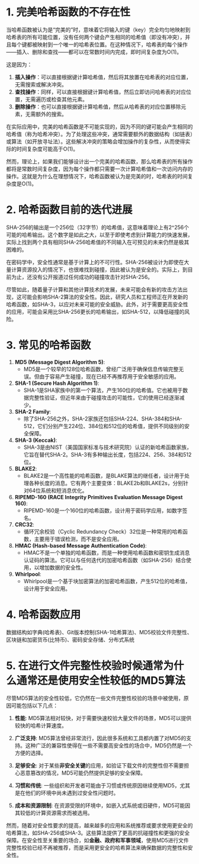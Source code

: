 # 1. 完美哈希函数的不存在性

当哈希函数被认为是“完美的”时，意味着它将输入的键（key）完全均匀地映射到哈希表的所有可能位置，没有任何两个键会产生相同的哈希值（即没有冲突），并且每个键都被映射到一个唯一的哈希表位置。在这种情况下，哈希表的每个操作——插入、删除和查找——都可以在常数时间内完成，即时间复杂度为O(1)。

这是因为：

1. **插入操作**：可以直接根据键计算哈希值，然后将其放置在哈希表的对应位置，无需搜索或解决冲突。
2. **查找操作**：同样，可以直接根据键计算哈希值，然后立即访问哈希表的对应位置，无需遍历或检查其他元素。
3. **删除操作**：也可以直接根据键计算哈希值，然后从哈希表的对应位置移除元素，无需额外的搜索。

在实际应用中，完美的哈希函数是不可能实现的，因为不同的键可能会产生相同的哈希值（称为哈希冲突）。为了处理这些冲突，通常需要额外的数据结构（如链表）或算法（如开放寻址法）。这些解决冲突的策略会增加操作的复杂性，从而使得实际的时间复杂度可能高于O(1)。

然而，理论上，如果我们能够设计出一个完美的哈希函数，那么哈希表的所有操作都将是常数时间复杂度，因为每个操作都只需要一次计算哈希值和一次访问内存的操作。这就是为什么在理想情况下，哈希函数被认为是完美的时，哈希表的时间复杂度是O(1)。

# 2. 哈希函数目前的迭代进展

SHA-256的输出是一个256位（32字节）的哈希值，这意味着理论上有2^256个可能的哈希输出。这个数字是如此之大，以至于即使考虑到计算能力的快速发展，实际上找到两个具有相同SHA-256哈希值的不同输入在可预见的未来仍然是极其困难的。

在密码学中，安全性通常是基于计算上的不可行性。SHA-256被设计为即使在大量计算资源投入的情况下，也很难找到碰撞，因此被认为是安全的。实际上，到目前为止，还没有公开报道过任何成功的碰撞攻击针对SHA-256。

尽管如此，随着量子计算和其他计算技术的发展，未来可能会有新的攻击方法出现，这可能会影响SHA-2算法的安全性。因此，研究人员和工程师正在开发新的哈希函数，如SHA-3，以应对未来可能的安全威胁。此外，对于需要更高安全性的应用，可能会采用比SHA-256更长的哈希输出，如SHA-512，以降低碰撞的风险。

# 3. 常见的哈希函数

1. **MD5 (Message Digest Algorithm 5)**:
   - MD5是一个较早的128位哈希函数，曾经广泛用于确保信息传输完整无误。但由于容易产生碰撞，现在已经不再推荐用于安全敏感的应用。
2. **SHA-1 (Secure Hash Algorithm 1)**:
   - SHA-1是SHA家族中的第一个算法，产生160位的哈希值。它也被用于数据完整性验证，但近年来由于碰撞攻击的可能性，它的使用已经逐渐减少。
3. **SHA-2 Family**:
   - 除了SHA-256之外，SHA-2家族还包括SHA-224、SHA-384和SHA-512，它们分别产生224位、384位和512位的哈希值，提供不同级别的安全保障。
4. **SHA-3 (Keccak)**:
   - SHA-3是由NIST（美国国家标准与技术研究院）认证的新哈希函数家族，它旨在替代SHA-2。SHA-3有多种输出长度，包括224、256、384和512位。
5. **BLAKE2**:
   - BLAKE2是一个高性能的哈希函数，是BLAKE算法的继任者，设计用于处理各种长度的消息。它有两个主要变体：BLAKE2b和BLAKE2s，分别针对64位系统和短消息优化。
6. **RIPEMD-160 (RACE Integrity Primitives Evaluation Message Digest 160)**:
   - RIPEMD-160是一个160位的哈希函数，设计用于密码学应用，如数字签名。
7. **CRC32**:
   - 循环冗余校验（Cyclic Redundancy Check）32位是一种常用的哈希函数，主要用于错误检测，而不是安全应用。
8. **HMAC (Hash-based Message Authentication Code)**:
   - HMAC不是一个单独的哈希函数，而是一种使用哈希函数和密钥生成消息认证码的算法。它可以与任何迭代的加密哈希函数（如SHA-256）结合使用，以增加数据的安全性。
9. **Whirlpool**:
   - Whirlpool是一个基于块加密算法的加密哈希函数，产生512位的哈希值，设计用于安全应用。

# 4. 哈希函数应用

数据结构如字典(哈希表)、Git版本控制(SHA-1哈希算法)、MD5校验文件完整性、区块链和加密货币(比特币)、密码安全存储、分布式系统

# 5. 在进行文件完整性校验时候通常为什么通常还是使用安全性较低的MD5算法

尽管MD5算法的安全性较低，它仍然在一些文件完整性校验的场景中被使用，原因可能包括以下几点：

1. **性能**: MD5算法相对较快，对于需要快速校验大量文件的场景，MD5可以提供较快的哈希计算速度。

2. **广泛支持**: MD5算法曾经非常流行，因此很多系统和工具都内置了对MD5的支持。这种广泛的兼容性使得在一些不需要高安全性的场合中，MD5仍然是一个方便的选择。

3. **足够安全**: 对于某些**非安全关键**的应用，如验证下载文件的完整性但不需要担心恶意篡改的情况，MD5可能仍然提供足够的安全保障。

4. **习惯和传统**: 一些组织和开发者可能由于习惯或传统原因继续使用MD5，尤其是在他们的环境中尚未遇到过安全性问题时。

5. **成本和资源限制**: 在资源受限的环境中，如嵌入式系统或旧硬件，MD5可能因其较低的计算资源需求而被选用。

然而，随着对安全性要求的提高，越来越多的应用和系统推荐或要求使用更安全的哈希算法，如SHA-256或SHA-3。这些算法提供了更高的抗碰撞性和更强的安全保障。在安全性至关重要的场合，如**金融、政府和军事领域**，使用MD5进行文件完整性校验已经不再被推荐，而是采用更安全的哈希算法来确保数据的完整性和安全性。

